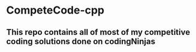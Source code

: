 # CompeteCode-cpp

## This repo contains all of most of my competitive coding solutions done on codingNinjas
